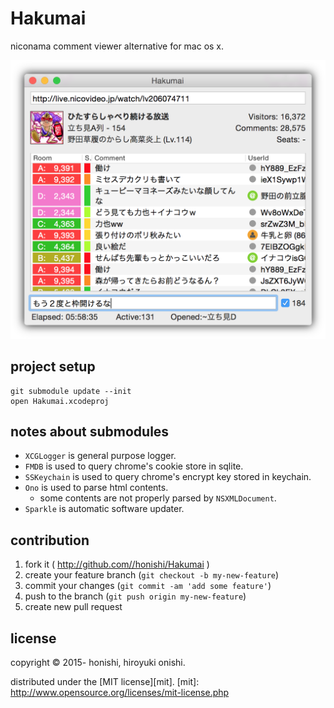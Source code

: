 Hakumai
==
niconama comment viewer alternative for mac os x.

<img src="./document/screenshot/main.png" width="525px">

project setup
--
````
git submodule update --init
open Hakumai.xcodeproj
````

notes about submodules
--
* `XCGLogger` is general purpose logger.
* `FMDB` is used to query chrome's cookie store in sqlite.
* `SSKeychain` is used to query chrome's encrypt key stored in keychain.
* `Ono` is used to parse html contents.
    * some contents are not properly parsed by `NSXMLDocument`.
* `Sparkle` is automatic software updater.

contribution
--
1. fork it ( http://github.com//honishi/Hakumai )
2. create your feature branch (`git checkout -b my-new-feature`)
3. commit your changes (`git commit -am 'add some feature'`)
4. push to the branch (`git push origin my-new-feature`)
5. create new pull request

license
--
copyright &copy; 2015- honishi, hiroyuki onishi.

distributed under the [MIT license][mit].
[mit]: http://www.opensource.org/licenses/mit-license.php
